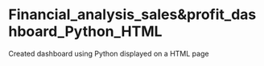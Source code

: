 # Financial_analysis_sales&profit_dashboard_Python_HTML
 Created dashboard using Python displayed on a HTML page
